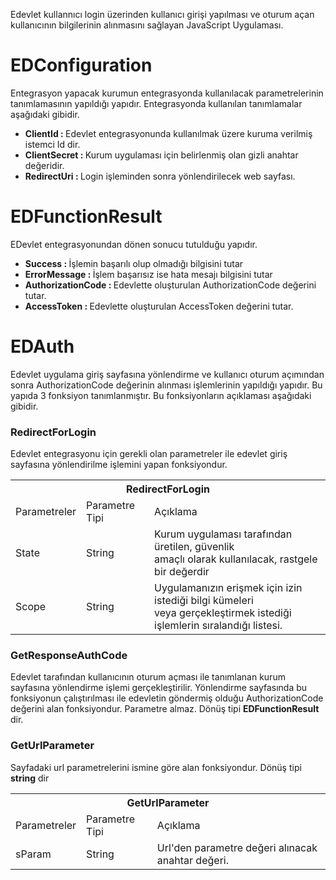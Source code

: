 
Edevlet kullannıcı login üzerinden kullanıcı girişi yapılması ve oturum açan kullanıcının bilgilerinin alınmasını sağlayan JavaScript Uygulaması.

<b><h1>EDConfiguration</h1></b>

Entegrasyon yapacak kurumun entegrasyonda kullanılacak parametrelerinin tanımlamasının yapıldığı yapıdır. Entegrasyonda kullanılan tanımlamalar aşağıdaki gibidir. 

<ul>
  <li><b>ClientId : </b> Edevlet entegrasyonunda kullanılmak üzere kuruma verilmiş istemci Id dir.</li>
  <li><b>ClientSecret : </b> Kurum uygulaması için belirlenmiş olan gizli anahtar değeridir.</li>
  <li><b>RedirectUri : </b> Login işleminden sonra yönlendirilecek web sayfası.</li>
</ul>

<b><h1>EDFunctionResult</h1></b>

EDevlet entegrasyonundan dönen sonucu tutulduğu yapıdır.

<ul>
  <li><b>Success : </b> İşlemin başarılı olup olmadığı bilgisini tutar</li>
  <li><b>ErrorMessage : </b> İşlem başarısız ise hata mesajı bilgisini tutar</li>
  <li><b>AuthorizationCode : </b> Edevlette oluşturulan AuthorizationCode değerini tutar.</li>
  <li><b>AccessToken : </b> Edevlette oluşturulan AccessToken değerini tutar.</li>
</ul>

<b><h1>EDAuth</h1></b>

Edevlet uygulama giriş sayfasına yönlendirme ve kullanıcı oturum açımından sonra AuthorizationCode değerinin alınması işlemlerinin yapıldığı yapıdır. Bu yapıda 3 fonksiyon tanımlanmıştır. Bu fonksiyonların açıklaması aşağıdaki gibidir.


<b><h3>RedirectForLogin</h3></b>

Edevlet entegrasyonu için gerekli olan parametreler ile edevlet giriş sayfasına yönlendirilme işlemini yapan fonksiyondur.

<table class="tg">
  <tr>
    <th class="tg-7btt" colspan="3">RedirectForLogin</th>
  </tr>
  <tr>
    <td class="tg-fymr">Parametreler</td>
    <td class="tg-fymr">Parametre Tipi</td>
    <td class="tg-7btt">Açıklama</td>
  </tr>
  <tr>
    <td class="tg-0pky">State</td>
    <td class="tg-0pky">String</td>
    <td class="tg-0pky">Kurum uygulaması tarafından üretilen, güvenlik<br>amaçlı olarak kullanılacak, rastgele bir değerdir</td>
  </tr>
  <tr>
    <td class="tg-0lax">Scope</td>
    <td class="tg-0lax">String</td>
    <td class="tg-0lax">Uygulamanızın erişmek için izin istediği bilgi kümeleri <br>veya gerçekleştirmek istediği işlemlerin sıralandığı listesi.</td>
  </tr>
</table>


<b><h3>GetResponseAuthCode</h3></b>

Edevlet tarafından kullanıcının oturum açması ile tanımlanan kurum sayfasına yönlendirme işlemi gerçekleştirilir. Yönlendirme sayfasında bu fonksiyonun çalıştırılması ile edevletin göndermiş olduğu AuthorizationCode değerini alan fonksiyondur. Parametre almaz. Dönüş tipi <b>EDFunctionResult</b> dir.

<b><h3>GetUrlParameter</h3></b>

Sayfadaki url parametrelerini ismine göre alan fonksiyondur. Dönüş tipi <b>string</b> dir

<table class="tg">
  <tr>
    <th class="tg-hgcj" colspan="3">GetUrlParameter</th>
  </tr>
  <tr>
    <td class="tg-5ua9">Parametreler</td>
    <td class="tg-5ua9">Parametre Tipi</td>
    <td class="tg-5ua9">Açıklama</td>
  </tr>
  <tr>
    <td class="tg-s268">sParam</td>
    <td class="tg-s268">String</td>
    <td class="tg-s268">Url'den parametre değeri alınacak anahtar değeri.</td>
  </tr>
</table>

